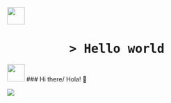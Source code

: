 <img src="https://media.giphy.com/media/L3c8WjjcwzKkyQoyd4/giphy.gif" width=40 /> 
<h1 align="center">
    <tt>> Hello world</tt>
    
</h1>
<img src="https://media.giphy.com/media/QAIKt9SHtOBcEsAjqf/giphy.gif" width=40 /> 
### Hi there/ Hola! 👋
<!--
<h3> console.log('- 🌱 I’m currently learning JavaScript and NodeJS '); </h3>
 <h4> echo('- 🔭 I’m currently looking my first work as programmer ');
 ![](images/php.gif)  </h4> -->
<!--
<h5> System.out.print('- 👯 I’m looking to collaborate on proyects '); </h5>
-->
<!--
- 🤔 I’m looking for help with ...
- 💬 Ask me about ...

- 😄 Pronouns: He - Him
- ⚡ Fun fact: ...
-->

- 📫 How to reach me:
  <ul>
    <li> <a href = "https://www.linkedin.com/in/alexnahuelecheverria/"> Linkedin </a> </li>
    <li>Email: aleex.naahuel@outlook.com </li>
  </ul>

  <p><img align="center" src="https://github-readme-stats.vercel.app/api/top-langs?username=echeverriaalex&show_icons=true&locale=en&layout=compact&theme=aura" alt="echeverriaalex" /></p>

<!--
![Anurag's github stats](https://github.com/echeverriaalex/TP-Final-LabIV.git)
-->
<!-- ![](images/programming.gif) -->
![](images/typing.gif)
